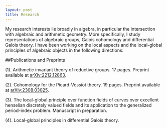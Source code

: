 ```yaml
---
layout: post
title: Research
---
```

My research interests lie broadly in algebra, in particular the intersection with algebraic and arithmetic geometry. More specifically, I study representations of algebraic groups, Galois cohomology and differential Galois theory. I have been working on the local aspects and the local-global principles of algebraic objects in the following directions:

##Publications and Preprints

(1). Arithmetic invariant theory of reductive groups. 17 pages. Preprint available at [arXiv:2212.12863](https://arxiv.org/abs/2212.12863).

(2). Cohomology for the Picard-Vessiot theory. 19 pages. Preprint available at [arXiv:2308.03025](https://arxiv.org/abs/2308.03025).

(3). The local-global principle over function fields of curves over excellent henselian discretely valued fields and its application to the generalized period-index problem. Manuscript in preparation.

(4). Local-global principles in differential Galois theory.
